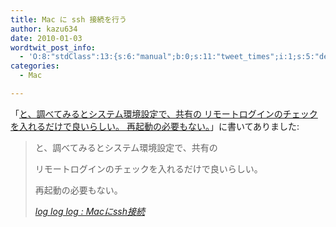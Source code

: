 ```yaml
---
title: Mac に ssh 接続を行う
author: kazu634
date: 2010-01-03
wordtwit_post_info:
  - 'O:8:"stdClass":13:{s:6:"manual";b:0;s:11:"tweet_times";i:1;s:5:"delay";i:0;s:7:"enabled";i:1;s:10:"separation";s:2:"60";s:7:"version";s:3:"3.7";s:14:"tweet_template";b:0;s:6:"status";i:2;s:6:"result";a:0:{}s:13:"tweet_counter";i:2;s:13:"tweet_log_ids";a:1:{i:0;i:5041;}s:9:"hash_tags";a:0:{}s:8:"accounts";a:1:{i:0;s:7:"kazu634";}}'
categories:
  - Mac

---
```

<div class="section">
<p>
    「<a href="http://yamagu.exblog.jp/11803168/" onclick="__gaTracker('send', 'event', 'outbound-article', 'http://yamagu.exblog.jp/11803168/', 'と、調べてみるとシステム環境設定で、共有の リモートログインのチェックを入れるだけで良いらしい。 再起動の必要もない。');" target="_blank">と、調べてみるとシステム環境設定で、共有の リモートログインのチェックを入れるだけで良いらしい。 再起動の必要もない。</a>」に書いてありました:
</p>
  
<blockquote title="log log log " cite="http://yamagu.exblog.jp/11803168/">
<p>
      と、調べてみるとシステム環境設定で、共有の
</p>
    
<p>
      リモートログインのチェックを入れるだけで良いらしい。
</p>
    
<p>
      再起動の必要もない。
</p>
    
<p>
<cite><a href="http://yamagu.exblog.jp/11803168/" onclick="__gaTracker('send', 'event', 'outbound-article', 'http://yamagu.exblog.jp/11803168/', 'log log log : Macにssh接続');" target="_blank">log log log : Macにssh接続</a></cite>
</p>
</blockquote>
</div>
